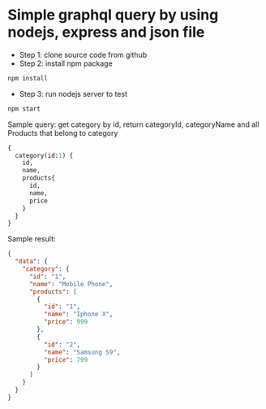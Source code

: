# Simple graphql query by using nodejs, express and json file
- Step 1: clone source code from github
- Step 2: install npm package
```javascript
npm install
```
- Step 3: run nodejs server to test
```javascript
npm start
```

Sample query: get category by id, return categoryId, categoryName and all Products that belong to category
```graphql
{
  category(id:1) {
    id,
    name,
    products{
      id,
      name,
      price
    }
  }
}
```

Sample result:
```json
{
  "data": {
    "category": {
      "id": "1",
      "name": "Mobile Phone",
      "products": [
        {
          "id": "1",
          "name": "Iphone X",
          "price": 999
        },
        {
          "id": "2",
          "name": "Samsung S9",
          "price": 799
        }
      ]
    }
  }
}
```

